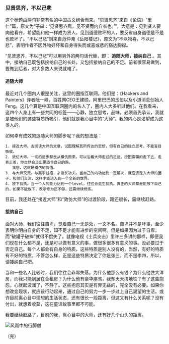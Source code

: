 ### 见贤思齐，不以己悲 ###

这个标题由两句非常有名的中国古文组合而来。“见贤思齐”来自《论语》“里仁”篇，原文为“子曰：‘见贤思齐焉，见不贤而内自省也。’”，大意是：见到贤人要向他看齐，希望能和他一样成为贤人。见到道德败坏的人，要反省自身道德是不是也败坏了。“不以己悲”则来自范仲淹《岳阳楼记》，原文为“不以物喜，不以己悲”，表明作者不因外物好坏和自身得失而或喜或悲的豁达胸襟。

“见贤思齐，不以己悲”可以用另外的两句话代替，即： **追随大师，接纳自己** 。其中，接纳自己既包括接纳自己的长处，又包括接纳自己的不足。前者很容易做到，要做到后者，对大多数人来说就难了。

#### 追随大师 ####

最近对几个圈内人很是关注，这里的圈指互联网。他们是：《Hackers and Painters》译者阮一峰，百姓网CEO王建硕，阿里巴巴的玉伯以及小道消息创始人Feng。这几个算是中国互联网圈内的名人了，圈内人大多听过他们。在我看来，这四个人身上有一些共同的标签——心静，独立思考，品味。必须首先承认，我就是被他们的这些特质所吸引，他们就是我心目中的“大师”。我的内心是渴望成为这类人的。

如何卓有成效的追随大师的脚步呢？我的想法是：

    1. 接近大师。去阅读大师的文章，试图理解其所传达的思想，但有自己的独立思考，不能盲目吸收。
    2. 效仿大师。一切的进步都是从模仿而来。可以沿着大师走过的足迹，按图索骥的走下去，走着走着，你自然会走出更适合自己的路。
       我想，这就是模仿的价值。
    3. 与大师交流。与高手过招，才能长功夫。当自己的内功达到一定层次，就应该走入大师的圈子，和他们交流，这样才能进入到一个全新的世界。
    4. 放下我执。当一个人的能力达到一个level，往往会滋生我执。真正的大师都是能放下自己的，如果不能放下，表示修为还不够，还需继续修炼。

目前，我还处在“接近大师”和“效仿大师”的过渡阶段，路还很长，需继续赶路。

#### 接纳自己 ####

面对大师，我们往往自卑，觉着自己一无是处，一文不名。自卑并不是坏事，至少表明你明白自身的不足，知不足才能有进步的空间啊。但是如果因为过于自卑，而“破罐子破摔”就得不偿失了。就像电视《士兵突击》里许三多讲的那样，即便我们现在什么都不是，还是可以做有意义的事，做很多很多有意义的事。没必要过于否定自己。每个人都会有自身的特质，这些特质是别人没有的，当然，有好的特质有不好的特质，不管怎么样，正是这些特质决定了你是张三，而不是李四，所以，请接纳自己吧。

当和一些名人比较时，我们往往会非常失落。为什么他那么有钱？为什么他住大洋房，而我只能蜗居在合租房？为什么他有豪华座驾，我却天天挤地铁？有了这些抱怨，心就起波澜了，不静了。这些抱怨其实是有弊无益的，完全没有必要。如果你想改变现状，就应该行动起来，通过自己的努力一步一步过上自己渴望的生活。或许目前离心目中理想的生活状态，还有很长一段距离，但这又有什么关系呢？没有付出，就想着收获，这在童话故事里都不可能。

我要继续赶路了，目前的我，离心目中的大师，还有好几个山头的距离。

![风雨中的行脚僧](https://f.cloud.github.com/assets/97227/268106/64c4615a-8f07-11e2-93bf-d26f44d89af8.jpeg "风雨中的行脚僧")

（完）